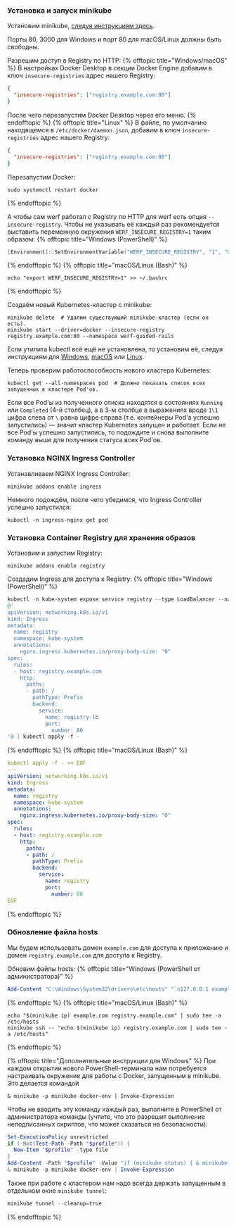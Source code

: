 ### Установка и запуск minikube

Установим minikube, [следуя инструкциям здесь](https://minikube.sigs.k8s.io/docs/start/).

Порты 80, 3000 для Windows и порт 80 для macOS/Linux должны быть свободны.

Разрешим доступ в Registry по HTTP:
{% offtopic title="Windows/macOS" %}
В настройках Docker Desktop в секции Docker Engine добавим в ключ `insecure-registries` адрес нашего Registry:
```json
{
  "insecure-registries": ["registry.example.com:80"]
}
```
После чего перезапустим Docker Desktop через его меню.
{% endofftopic %}
{% offtopic title="Linux" %}
В файле, по умолчанию находящемся в `/etc/docker/daemon.json`, добавим в ключ `insecure-registries` адрес нашего Registry:
```json
{
  "insecure-registries": ["registry.example.com:80"]
}
```
Перезапустим Docker:
```shell
sudo systemctl restart docker
```
{% endofftopic %}

А чтобы сам werf работал с Registry по HTTP для werf есть опция `--insecure-registry`. Чтобы не указывать её каждый раз рекомендуется выставить переменную окружения `WERF_INSECURE_REGISTRY=1` таким образом:
{% offtopic title="Windows (PowerShell)" %}
```powershell
[Environment]::SetEnvironmentVariable("WERF_INSECURE_REGISTRY", "1", "User")
```
{% endofftopic %}
{% offtopic title="macOS/Linux (Bash)" %}
```shell
echo "export WERF_INSECURE_REGISTRY=1" >> ~/.bashrc
```
{% endofftopic %}

Создаём новый Kubernetes-кластер с minikube:
```shell
minikube delete  # Удалим существующий minikube-кластер (если он есть).
minikube start --driver=docker --insecure-registry registry.example.com:80 --namespace werf-guided-rails
```

Если утилита kubectl всё ещё не установлена, то установим её, следуя инструкциям для [Windows](https://kubernetes.io/docs/tasks/tools/install-kubectl-windows/), [macOS](https://kubernetes.io/docs/tasks/tools/install-kubectl-macos/) или [Linux](https://kubernetes.io/docs/tasks/tools/install-kubectl-linux/).

Теперь проверим работоспособность нового кластера Kubernetes:
```shell
kubectl get --all-namespaces pod  # Должно показать список всех запущенных в кластере Pod'ов.
```

Если все Pod'ы из полученного списка находятся в состояниях `Running` или `Completed` (4-й столбец), а в 3-м столбце в выражениях вроде `1\1` цифра слева от `\` равна цифре справа (т.е. контейнеры Pod'а успешно запустились) — значит кластер Kubernetes запущен и работает. Если не все Pod'ы успешно запустились, то подождите и снова выполните команду выше для получения статуса всех Pod'ов.

### Установка NGINX Ingress Controller

Устанавливаем NGINX Ingress Controller:
```shell
minikube addons enable ingress
```

Немного подождём, после чего убедимся, что Ingress Controller успешно запустился:
```shell
kubectl -n ingress-nginx get pod
```

### Установка Container Registry для хранения образов

Установим и запустим Registry:
```shell
minikube addons enable registry
```

Создадим Ingress для доступа к Registry:
{% offtopic title="Windows (PowerShell)" %}
```powershell
kubectl -n kube-system expose service registry --type LoadBalancer --name registry-lb --port 80 --target-port 5000
@'
apiVersion: networking.k8s.io/v1
kind: Ingress
metadata:
  name: registry
  namespace: kube-system
  annotations:
    nginx.ingress.kubernetes.io/proxy-body-size: "0"
spec:
  rules:
  - host: registry.example.com
    http:
      paths:
      - path: /
        pathType: Prefix
        backend:
          service:
            name: registry-lb
            port:
              number: 80
'@ | kubectl apply -f -
```
{% endofftopic %}
{% offtopic title="macOS/Linux (Bash)" %}
```yaml
kubectl apply -f - << EOF
---
apiVersion: networking.k8s.io/v1
kind: Ingress
metadata:
  name: registry
  namespace: kube-system
  annotations:
    nginx.ingress.kubernetes.io/proxy-body-size: "0"
spec:
  rules:
  - host: registry.example.com
    http:
      paths:
      - path: /
        pathType: Prefix
        backend:
          service:
            name: registry
            port:
              number: 80
EOF
```
{% endofftopic %}

### Обновление файла hosts

Мы будем использовать домен `example.com` для доступа к приложению и домен `registry.example.com` для доступа к Registry.

Обновим файлы hosts:
{% offtopic title="Windows (PowerShell от администратора)" %}
```powershell
Add-Content "C:\Windows\System32\drivers\etc\hosts" "`n127.0.0.1 example.com registry.example.com"
```
{% endofftopic %}
{% offtopic title="macOS/Linux (Bash)" %}
```shell
echo "$(minikube ip) example.com registry.example.com" | sudo tee -a /etc/hosts
minikube ssh -- "echo $(minikube ip) registry.example.com | sudo tee -a /etc/hosts"
```
{% endofftopic %}

{% offtopic title="Дополнительные инструкции для Windows" %}
При каждом открытии нового PowerShell-терминала нам потребуется настраивать окружение для работы с Docker, запущенным в minikube. Это делается командой
```
& minikube -p minikube docker-env | Invoke-Expression
```

Чтобы не вводить эту команду каждый раз, выполните в PowerShell от администратора команды (учтите, что это разрешит выполнение неподписанных скриптов, что может сказаться на безопасности):
```powershell
Set-ExecutionPolicy unrestricted
if (-Not(Test-Path -Path "$profile")) {
  New-Item "$profile" -type file
}
Add-Content -Path "$profile" -Value "if (minikube status) { & minikube -p minikube docker-env | Invoke-Expression }"
& minikube -p minikube docker-env | Invoke-Expression
```

Также при работе с кластером нам надо всегда держать запущенным в отдельном окне `minikube tunnel`:
```powershell
minikube tunnel --cleanup=true
```
{% endofftopic %}
